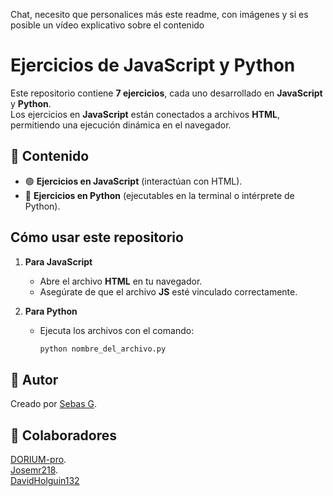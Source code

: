 Chat, necesito que personalices más este readme, con imágenes y si es posible un vídeo explicativo sobre el contenido   
# Ejercicios de JavaScript y Python  
  
Este repositorio contiene **7 ejercicios**, cada uno desarrollado en **JavaScript** y **Python**.    
Los ejercicios en **JavaScript** están conectados a archivos **HTML**, permitiendo una ejecución dinámica en el navegador.  
  
## 📂 Contenido  
- 🟢 **Ejercicios en JavaScript** (interactúan con HTML).    
- 🐍 **Ejercicios en Python** (ejecutables en la terminal o intérprete de Python).    
  
##  Cómo usar este repositorio  
1. **Para JavaScript**    
   - Abre el archivo **HTML** en tu navegador.    
   - Asegúrate de que el archivo **JS** esté vinculado correctamente.    
     
2. **Para Python**    
   - Ejecuta los archivos con el comando:    
     ```sh  
     python nombre_del_archivo.py  
     ```  
  
## 📌 Autor  
Creado por [Sebas G](https://github.com/5h4rKYCode).    
  
## 📌 Colaboradores  
[DORIUM-pro](https://github.com/DORIUM-pro).  
[Josemr218](https://github.com/Josemr218).  
[DavidHolguin132](https://github.com/DavidHolguin132)  
